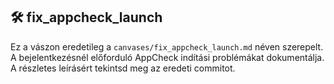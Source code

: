 ## 🛠 fix_appcheck_launch

Ez a vászon eredetileg a `canvases/fix_appcheck_launch.md` néven szerepelt.  A bejelentkezésnél előforduló AppCheck indítási problémákat dokumentálja.  A részletes leírásért tekintsd meg az eredeti commitot.

